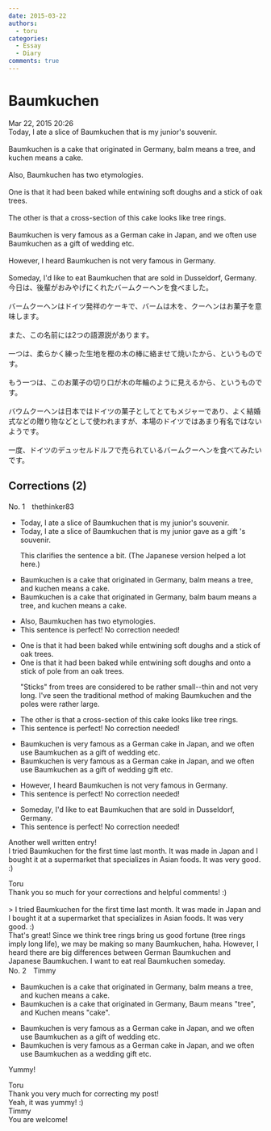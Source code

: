 ```yaml
---
date: 2015-03-22
authors:
  - toru
categories:
  - Essay
  - Diary
comments: true
---
```


# Baumkuchen
<div class="date">Mar 22, 2015 20:26</div>
<div id="post"><div id="body_show_ori">
Today, I ate a slice of Baumkuchen that is my junior's souvenir.<br/><br/>Baumkuchen is a cake that originated in Germany, balm means a tree, and kuchen means a cake.<br/><br/>Also, Baumkuchen has two etymologies.<br/><br/>One is that it had been baked while entwining soft doughs and a stick of oak trees.<br/><br/>The other is that a cross-section of this cake looks like tree rings.<br/><br/>Baumkuchen is very famous as a German cake in Japan, and we often use Baumkuchen as a gift of wedding etc.<br/><br/>However, I heard Baumkuchen is not very famous in Germany.<br/><br/>Someday, I'd like to eat Baumkuchen that are sold in  Dusseldorf, Germany.
</div></div>

<!-- more -->

<div id="post_ja"><div id="body_show_mo">
今日は、後輩がおみやげにくれたバームクーヘンを食べました。<br/><br/>バームクーヘンはドイツ発祥のケーキで、バームは木を、クーヘンはお菓子を意味します。<br/><br/>また、この名前には2つの語源説があります。<br/><br/>一つは、柔らかく練った生地を樫の木の棒に絡ませて焼いたから、というものです。<br/><br/>もう一つは、このお菓子の切り口が木の年輪のように見えるから、というものです。<br/><br/>バウムクーヘンは日本ではドイツの菓子としてとてもメジャーであり、よく結婚式などの贈り物などとして使われますが、本場のドイツではあまり有名ではないようです。<br/><br/>一度、ドイツのデュッセルドルフで売られているバームクーヘンを食べてみたいです。
</div></div>

## Corrections (2)
<div id="block"><div class="first_name"> No. 1　<span class="just_name">thethinker83</span></div><div id="block2">
<ul class="correction_field">
<li class="incorrect">Today, I ate a slice of Baumkuchen that is my junior's souvenir.</li>
<li class="corrected correct">
Today, I ate a slice of Baumkuchen that <span class="f_red"><span class="sline">is</span></span> my junior <span class="f_blue">gave as a gift</span> <span class="f_red"><span class="sline">'s souvenir</span></span>.
<p class="correction_comment">This clarifies the sentence a bit.  (The Japanese version helped a lot here.)</p>
</li>
</ul>
<ul class="correction_field">
<li class="incorrect">Baumkuchen is a cake that originated in Germany, balm means a tree, and kuchen means a cake.</li>
<li class="corrected correct">
Baumkuchen is a cake that originated in Germany, <span class="f_red"><span class="sline">balm</span></span> <span class="f_blue">baum</span> means a tree, and kuchen means a cake.
</li>
</ul>
<ul class="correction_field">
<li class="incorrect">Also, Baumkuchen has two etymologies.</li>
<li class="corrected perfect">This sentence is perfect! No correction needed!</li>
</ul>
<ul class="correction_field">
<li class="incorrect">One is that it had been baked while entwining soft doughs and a stick of oak trees.</li>
<li class="corrected correct">
One is that it had been baked while entwining soft dough<span class="f_red"><span class="sline">s</span></span> <span class="f_red"><span class="sline">and</span></span> <span class="f_blue">onto</span> a <span class="f_red"><span class="sline">stick</span><span class="sline"> of</span></span> <span class="f_blue">pole from</span> <span class="f_blue">an</span> oak tree<span class="f_red"><span class="sline">s</span></span>.
<p class="correction_comment">"Sticks" from trees are considered to be rather small--thin and not very long.  I've seen the traditional method of making Baumkuchen and the poles were rather large.</p>
</li>
</ul>
<ul class="correction_field">
<li class="incorrect">The other is that a cross-section of this cake looks like tree rings.</li>
<li class="corrected perfect">This sentence is perfect! No correction needed!</li>
</ul>
<ul class="correction_field">
<li class="incorrect">Baumkuchen is very famous as a German cake in Japan, and we often use Baumkuchen as a gift of wedding etc.</li>
<li class="corrected correct">
Baumkuchen is very famous as a German cake in Japan, and we often use Baumkuchen as a <span class="f_red"><span class="sline">gift of</span></span> wedding <span class="f_blue">gift</span> etc.
</li>
</ul>
<ul class="correction_field">
<li class="incorrect">However, I heard Baumkuchen is not very famous in Germany.</li>
<li class="corrected perfect">This sentence is perfect! No correction needed!</li>
</ul>
<ul class="correction_field">
<li class="incorrect">Someday, I'd like to eat Baumkuchen that are sold in  Dusseldorf, Germany.</li>
<li class="corrected perfect">This sentence is perfect! No correction needed!</li>
</ul>
<p class="comment_small">
 Another well written entry!
 <br/>
 I tried Baumkuchen for the first time last month.  It was made in Japan and I bought it at a supermarket that specializes in Asian foods.  It was very good.  :)
</p>

</div><div class="name"><span class="just_name">Toru</span><br>
Thank you so much for your corrections and helpful comments! :)<br/><br/>&gt; I tried Baumkuchen for the first time last month. It was made in Japan and I bought it at a supermarket that specializes in Asian foods. It was very good. :)<br/>That's great! Since we think tree rings bring us good fortune (tree rings imply long life), we may be making so many Baumkuchen, haha. However, I heard there are big differences between German Baumkuchen and Japanese Baumkuchen. I want to eat real Baumkuchen someday.
</div>
</div>
<div id="block"><div class="first_name"> No. 2　<span class="just_name">Timmy</span></div><div id="block2">
<ul class="correction_field">
<li class="incorrect">Baumkuchen is a cake that originated in Germany, balm means a tree, and kuchen means a cake.</li>
<li class="corrected correct">
Baumkuchen is a cake that originated in Germany, Baum means "tree", and Kuchen means "cake".
</li>
</ul>
<ul class="correction_field">
<li class="incorrect">Baumkuchen is very famous as a German cake in Japan, and we often use Baumkuchen as a gift of wedding etc.</li>
<li class="corrected correct">
Baumkuchen is very famous as a German cake in Japan, and we often use Baumkuchen as a wedding gift etc.
</li>
</ul>
<p class="comment_small">
 Yummy!
</p>

</div><div class="name"><span class="just_name">Toru</span><br>
Thank you very much for correcting my post!<br/>Yeah, it was yummy! :)
</div>
<div class="name"><span class="just_name">Timmy</span><br>
You are welcome!
</div>
</div>
